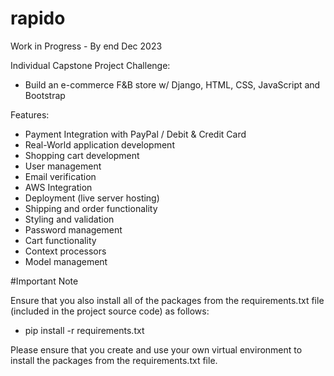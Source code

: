 # rapido

Work in Progress - By end Dec 2023

Individual Capstone Project Challenge:
- Build an e-commerce F&B store w/ Django, HTML, CSS, JavaScript and Bootstrap

Features:
- Payment Integration with PayPal / Debit & Credit Card
- Real-World application development
- Shopping cart development
- User management
- Email verification
- AWS Integration
- Deployment (live server hosting)
- Shipping and order functionality
- Styling and validation
- Password management
- Cart functionality
- Context processors
- Model management

#Important Note

Ensure that you also install all of the packages from the requirements.txt file (included in the project source code) as follows:

- pip install -r requirements.txt

Please ensure that you create and use your own virtual environment to install the packages from the requirements.txt file.
